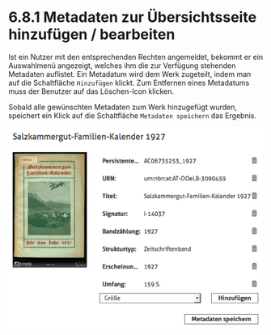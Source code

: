 # 6.8.1 Metadaten zur Übersichtsseite hinzufügen / bearbeiten

Ist ein Nutzer mit den entsprechenden Rechten angemeldet, bekommt er ein Auswahlmenü angezeigt, welches ihm die zur Verfügung stehenden Metadaten auflistet. Ein Metadatum wird dem Werk zugeteilt, indem man auf die Schaltfläche `Hinzufügen` klickt. Zum Entfernen eines Metadatums muss der Benutzer auf das Löschen-Icon klicken. 

Sobald alle gewünschten Metadaten zum Werk hinzugefügt wurden, speichert ein Klick auf die Schaltfläche `Metadaten speichern` das Ergebnis.

![](../../.gitbook/assets/metadaten-uebersichtseite.png)

